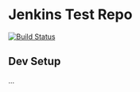 # Jenkins Test Repo

[![Build Status](http://20.56.131.25:8080/buildStatus/icon?job=MultiTest%2Fmain)](http://20.56.131.25:8080/blue/organizations/jenkins/MultiTest/activity?branch=main)

## Dev Setup

...
